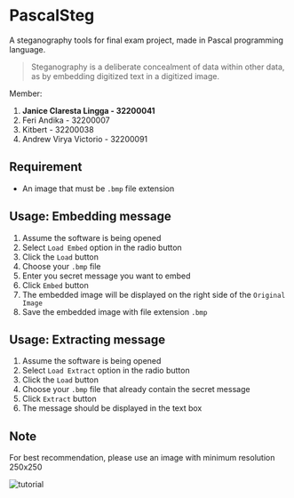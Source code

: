 # PascalSteg
A steganography tools for final exam project, made in Pascal programming language.

> Steganography is a deliberate concealment of data within other data, as by embedding digitized text in a digitized image.

Member:
1. **Janice Claresta Lingga - 32200041**
2. Feri Andika - 32200007
3. Kitbert - 32200038
4. Andrew Virya Victorio - 32200091

## Requirement
- An image that must be `.bmp` file extension </br>

## Usage: Embedding message
1. Assume the software is being opened </br>
2. Select `Load Embed` option in the radio button </br>
3. Click the `Load` button </br>
4. Choose your `.bmp` file </br>
5. Enter you secret message you want to embed </br>
6. Click `Embed` button </br>
7. The embedded image will be displayed on the right side of the `Original Image` </br>
8. Save the embedded image with file extension `.bmp` </br>

## Usage: Extracting message
1. Assume the software is being opened </br>
2. Select `Load Extract` option in the radio button </br>
3. Click the `Load` button </br>
4. Choose your `.bmp` file that already contain the secret message </br>
5. Click `Extract` button </br>
6. The message should be displayed in the text box </br>

## Note
For best recommendation, please use an image with minimum resolution 250x250 </br>

![tutorial](./video/tutorial.gif)